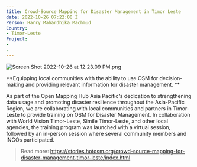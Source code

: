 ```yaml
---
title: Crowd-Source Mapping for Disaster Management in Timor Leste
date: 2022-10-26 07:22:00 Z
Person: Harry Mahardhika Machmud
Country:
- Timor-Leste
Project:
- 
- 
---
```


![Screen Shot 2022-10-26 at 12.23.09 PM.png](/uploads/Screen%20Shot%202022-10-26%20at%2012.23.09%20PM.png)


**Equipping local communities with the ability to use OSM for decision-making and providing relevant information for disaster management.
**

As part of the Open Mapping Hub Asia Pacific's dedication to strengthening data usage and promoting disaster resilience throughout the Asia-Pacific Region, we are collaborating with local communities and partners in Timor-Leste to provide training on OSM for Disaster Management. In collaboration with World Vision Timor-Leste, Simile Timor-Leste, and other local agencies, the training program was launched with a virtual session, followed by an in-person session where several community members and INGOs participated.


> Read more: https://stories.hotosm.org/crowd-source-mapping-for-disaster-management-timor-leste/index.html

